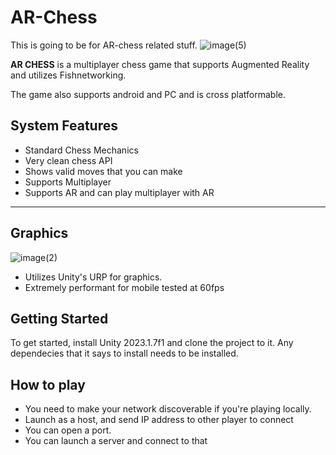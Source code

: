 # AR-Chess
This is going to be for AR-chess related stuff.
![image(5)](https://github.com/theRealUnd3rdog/AR-Chess/assets/79404980/992c8c56-d30f-40b7-9dd8-0c81b0d2e2fd)

**AR CHESS** is a multiplayer chess game that supports Augmented Reality and utilizes Fishnetworking.

The game also supports android and PC and is cross platformable.

## System Features

- Standard Chess Mechanics
- Very clean chess API
- Shows valid moves that you can make
- Supports Multiplayer
- Supports AR and can play multiplayer with AR
---

## Graphics

![image(2)](https://github.com/theRealUnd3rdog/AR-Chess/assets/79404980/101c8eb7-6297-4724-9e32-57f3428c8b18)

- Utilizes Unity's URP for graphics.
- Extremely performant for mobile tested at 60fps

## Getting Started

To get started, install Unity 2023.1.7f1 and clone the project to it.
Any dependecies that it says to install needs to be installed.

## How to play

- You need to make your network discoverable if you're playing locally.
- Launch as a host, and send IP address to other player to connect
- You can open a port.
- You can launch a server and connect to that
